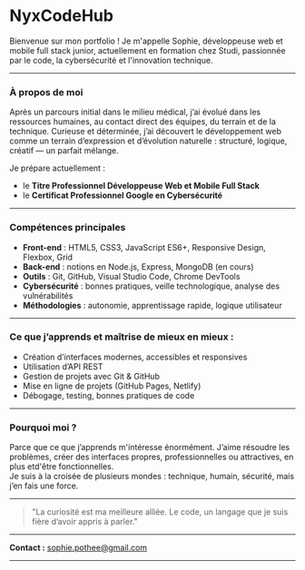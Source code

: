 #  NyxCodeHub

Bienvenue sur mon portfolio ! Je m'appelle Sophie, développeuse web et mobile full stack junior, actuellement en formation chez Studi, passionnée par le code, la cybersécurité et l'innovation technique.

---

###  À propos de moi

Après un parcours initial dans le milieu médical, j’ai évolué dans les ressources humaines, au contact direct des équipes, du terrain et de la technique. Curieuse et déterminée, j’ai découvert le développement web comme un terrain d’expression et d’évolution naturelle : structuré, logique, créatif — un parfait mélange.

 Je prépare actuellement :
- le **Titre Professionnel Développeuse Web et Mobile Full Stack**
- le **Certificat Professionnel Google en Cybersécurité**

---

###  Compétences principales

- **Front-end** : HTML5, CSS3, JavaScript ES6+, Responsive Design, Flexbox, Grid  
- **Back-end** : notions en Node.js, Express, MongoDB (en cours)  
- **Outils** : Git, GitHub, Visual Studio Code, Chrome DevTools  
- **Cybersécurité** : bonnes pratiques, veille technologique, analyse des vulnérabilités  
- **Méthodologies** : autonomie, apprentissage rapide, logique utilisateur

---

###  Ce que j’apprends et maîtrise de mieux en mieux :

- Création d’interfaces modernes, accessibles et responsives  
- Utilisation d’API REST  
- Gestion de projets avec Git & GitHub  
- Mise en ligne de projets (GitHub Pages, Netlify)  
- Débogage, testing, bonnes pratiques de code

---

###  Pourquoi moi ?

Parce que ce que j’apprends m'intéresse énormément. J’aime résoudre les problèmes, créer des interfaces propres, professionnelles ou attractives, en plus etd'être fonctionnelles.  
Je suis à la croisée de plusieurs mondes : technique, humain, sécurité, mais j’en fais une force.

---

> "La curiosité est ma meilleure alliée. Le code, un langage que je suis fière d’avoir appris à parler."

---

 **Contact :** [sophie.pothee@gmail.com](mailto:sophie.pothee@gmail.com)

---

